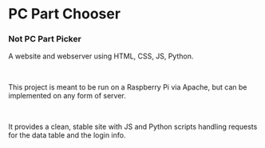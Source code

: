 # PC Part Chooser

### Not PC Part Picker

A website and webserver using HTML, CSS, JS, Python. 

<br>

This project is meant to be run on a Raspberry Pi via Apache, but can be implemented on any form of server. 

<br>

It provides a clean, stable site with JS and Python scripts handling requests for the data table and the login info.
